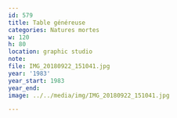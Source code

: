 ```yaml
---
id: 579
title: Table généreuse
categories: Natures mortes
w: 120
h: 80
location: graphic studio
note:
file: IMG_20180922_151041.jpg
year: '1983'
year_start: 1983
year_end:
image: ../../media/img/IMG_20180922_151041.jpg

---
```

